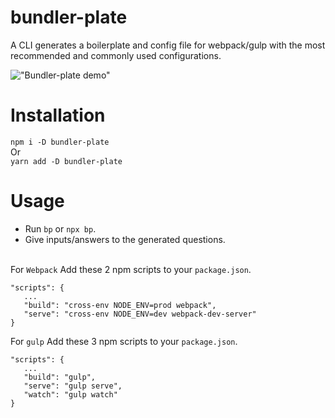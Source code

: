 # bundler-plate
A CLI generates a boilerplate and config file for webpack/gulp with the most recommended and commonly used configurations.

!["Bundler-plate demo"](https://media.giphy.com/media/gIZC5cvzhwkTGon67d/giphy.gif)

# Installation
`npm i -D bundler-plate`  
Or<br>
`yarn add -D bundler-plate`

# Usage 

* Run `bp` or `npx bp`.
* Give inputs/answers to the generated questions.<br/><br/>

For `Webpack` Add these 2 npm scripts to your `package.json`.
 ```
 "scripts": {
    ...
    "build": "cross-env NODE_ENV=prod webpack", 
    "serve": "cross-env NODE_ENV=dev webpack-dev-server"
 }
 ```

For `gulp` Add these 3 npm scripts to your `package.json`.
 ```
 "scripts": {
    ...
    "build": "gulp", 
    "serve": "gulp serve",
    "watch": "gulp watch"
 }
 ```

